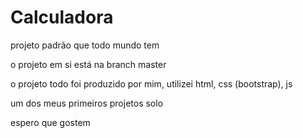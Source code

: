 # Calculadora
projeto padrão que todo mundo tem

o projeto em si está na branch master

o projeto todo foi produzido por mim, utilizei html, css (bootstrap), js

um dos meus primeiros projetos solo

espero que gostem
